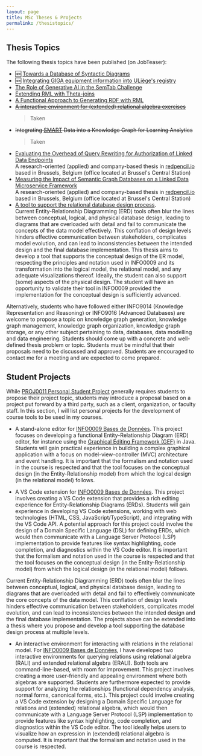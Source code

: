 ```yaml
---
layout: page
title: MSc Theses & Projects
permalink: /thesistopics/
---
```


## Thesis Topics

The following thesis topics have been published (on JobTeaser):

* 🆕 [Towards a Database of Syntactic Diagrams](https://facsa.jobteaser.com/fr/job-offers/bbacc0a7-b707-4939-a58e-946aa27e89c6-university-of-liege-towards-a-database-of-syntactic-diagrams)
* 🆕 [Integrating GIGA equipment information into ULiège's registry](https://facsa.jobteaser.com/fr/job-offers/b93f76dc-127a-4936-8ead-d7b75f2031e1-university-of-liege-integrating-giga-equipment-information-into-uliege-s-registry)
* [The Role of Generative AI in the SemTab Challenge](https://facsa.jobteaser.com/fr/job-offers/a70f96d3-f8d8-41d3-8c4c-49a85f380aff-university-of-liege-the-role-of-generative-ai-in-the-semtab-challenge-c-debruyne)
* [Extending RML with Theta-joins](https://facsa.jobteaser.com/fr/job-offers/9a54a98a-3437-403f-99ba-cfdd13190508-university-of-liege-extending-rml-with-theta-joins-c-debruyne)
* [A Functional Approach to Generating RDF with RML](https://facsa.jobteaser.com/fr/job-offers/5700f129-7904-49b4-9461-19d2937afdd8-university-of-liege-a-functional-approach-to-generating-rdf-with-rml-c-debruyne)
* ~~[A interactive environment for (extended) relational algebra exercises](https://facsa.jobteaser.com/fr/job-offers/b029055e-3228-4ed8-8e98-54efb1a417e8-university-of-liege-a-interactive-environment-for-extended-relational-algebra-exercises-c-debruyne)~~
  > Taken
* ~~Integrating [SMART](http://smart.uliege.be/) Data into a Knowledge Graph for Learning Analytics~~
  > Taken
* [Evaluating the Overhead of Query Rewriting for Authorization of Linked Data Endpoints](https://facsa.jobteaser.com/fr/job-offers/8474679e-9392-4019-a3e5-dd91376cb5e7-university-of-liege-evaluating-the-overhead-of-query-rewriting-for-authorization-of-linked-data-endpoints-c-debruyne) <br> A research-oriented (applied) and company-based thesis in [redpencil.io](https://redpencil.io/) based in Brussels, Belgium (office located at Brussel's Central Station) 
* [Measuring the Impact of Semantic Graph Databases on a Linked Data Microservice Framework](https://facsa.jobteaser.com/fr/job-offers/63859f9d-11ed-4e5f-b714-83ef93da2537-university-of-liege-measuring-the-impact-of-semantic-graph-databases-on-a-linked-data-microservice-framework-c-debruyne) <br> A research-oriented (applied) and company-based thesis in [redpencil.io](https://redpencil.io/) based in Brussels, Belgium (office located at Brussel's Central Station) 
* [A tool to support the relational database design process](https://facsa.jobteaser.com/fr/job-offers/ff17d73d-dae7-40b9-8463-a72990b19b2c-university-of-liege-a-tool-to-support-the-relational-database-design-process-for-info0009-c-debruyne). <br>
Current Entity-Relationship Diagramming (ERD) tools often blur the lines between conceptual, logical, and physical database design, leading to diagrams that are overloaded with detail and fail to communicate the concepts of the data model effectively. This conflation of design levels hinders effective communication between stakeholders, complicates model evolution, and can lead to inconsistencies between the intended design and the final database implementation. This thesis aims to develop a tool that supports the conceptual design of the ER model, respecting the principles and notation used in INFO0009 and its transformation into the logical model, the relational model, and any adequate visualizations thereof. Ideally, the student can also support (some) aspects of the physical design. The student will have an opportunity to validate their tool in INFO0009 provided the implementation for the conceptual design is sufficiently advanced.

Alternatively, students who have followed either INFO9014 (Knowledge Representation and Reasoning) or INFO9016 (Advanced Databases) are welcome to propose a topic on knowledge graph generation, knowledge graph management, knowledge graph organization, knowledge graph storage, or any other subject pertaining to data, databases, data modelling and data engineering. Students should come up with a concrete and well-defined thesis problem or topic. Students must be mindful that their proposals need to be discussed and approved. Students are encouraged to contact me for a meeting and are expected to come prepared.

## Student Projects

While [PROJ0011 Personal Student Project](https://www.programmes.uliege.be/cocoon/cours/PROJ0011-1.html) generally requires students to propose their project topic, students may introduce a proposal based on a project put forward by a third party, such as a client, organization, or faculty staff. In this section, I will list personal projects for the development of course tools to be used in my courses. 

* A stand-alone editor for [INFO0009 Bases de Données](https://www.programmes.uliege.be/cocoon/cours/INFO0009-2.html). This project focuses on developing a functional Entity-Relationship Diagram (ERD) editor, for instance using the [Graphical Editing Framework (GEF)](https://projects.eclipse.org/projects/tools.gef) in Java. Students will gain practical experience in building a complex graphical application with a focus on model-view-controller (MVC) architecture and event handling. It is important that the formalism and notation used in the course is respected and that the tool focuses on the conceptual design (in the Entity-Relationship model) from which the logical design (in the relational model) follows. 

* A VS Code extension for [INFO0009 Bases de Données](https://www.programmes.uliege.be/cocoon/cours/INFO0009-2.html). This project involves creating a VS Code extension that provides a rich editing experience for Entity-Relationship Diagrams (ERDs). Students will gain experience in developing VS Code extensions, working with web technologies (HTML, CSS, JavaScript/TypeScript), and integrating with the VS Code API. A potential approach for this project could involve the design of a Domain Specific Language (DSL) for defining ERDs, which would then communicate with a Language Server Protocol (LSP) implementation to provide features like syntax highlighting, code completion, and diagnostics within the VS Code editor. It is important that the formalism and notation used in the course is respected and that the tool focuses on the conceptual design (in the Entity-Relationship model) from which the logical design (in the relational model) follows. 

Current Entity-Relationship Diagramming (ERD) tools often blur the lines between conceptual, logical, and physical database design, leading to diagrams that are overloaded with detail and fail to effectively communicate the core concepts of the data model. This conflation of design levels hinders effective communication between stakeholders, complicates model evolution, and can lead to inconsistencies between the intended design and the final database implementation. The projects above can be extended into a thesis where you propose and develop a tool supporting the database design process at multiple levels.

* An interactive environment for interacting with relations in the relational model. For [INFO0009 Bases de Données](https://www.programmes.uliege.be/cocoon/cours/INFO0009-2.html), I have developed two interactive environments for querying relations using relational algebra (RALI) and extended relational algebra (ERALI). Both tools are command-line-based, with room for improvement. This project involves creating a more user-friendly and appealing environment where both algebras are supported. Students are furthermore expected to provide support for analyzing the relationships (functional dependency analysis, normal forms, canonical forms, etc.). This project could involve creating a VS Code extension by designing a Domain Specific Language for relations and (extended) relational algebra, which would then communicate with a Language Server Protocol (LSP) implementation to provide features like syntax highlighting, code completion, and diagnostics within the VS Code editor. The tool ideally helps users to visualize how an expression in (extended) relational algebra is computed. It is important that the formalism and notation used in the course is respected.
